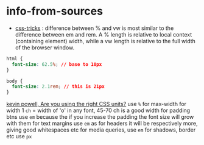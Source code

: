 # info-from-sources

- [css-tricks](https://css-tricks.com/fun-viewport-units/)  : difference between % and vw is most similar to the difference between em and rem. A % length is relative to local context (containing element) width, while a vw length is relative to the full width of the browser window.

```css
html {
  font-size: 62.5%; // base to 10px
}

body {
  font-size: 2.1rem; // this is 21px
}
```
[kevin powell, Are you using the right CSS units?](https://www.youtube.com/watch?v=N5wpD9Ov_To)
use `%` for max-width for width
1 `ch` = width of 'o' in any font, 45-70 ch is a good width
for padding btns use `em` because the if you increase the padding the font size will grow with them
for text margins use `em` as for headers it will be respectively more, giving good whitespaces etc
for media queries, use `em` 
for shadows, border etc use `px`
